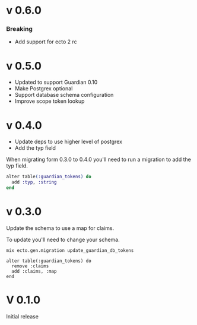 # v 0.6.0

### Breaking

* Add support for ecto 2 rc

# v 0.5.0

* Updated to support Guardian 0.10
* Make Postgrex optional
* Support database schema configuration
* Improve scope token lookup

# v 0.4.0

* Update deps to use higher level of postgrex
* Add the typ field

When migrating form 0.3.0 to 0.4.0 you'll need to run a migration to add the typ
field.

```elixir
alter table(:guardian_tokens) do
  add :typ, :string
end
```

# v 0.3.0

Update the schema to use a map for claims.

To update you'll need to change your schema.

```
mix ecto.gen.migration update_guardian_db_tokens

alter table(:guardian_tokens) do
  remove :claims
  add :claims, :map
end
```

# V 0.1.0

Initial release
